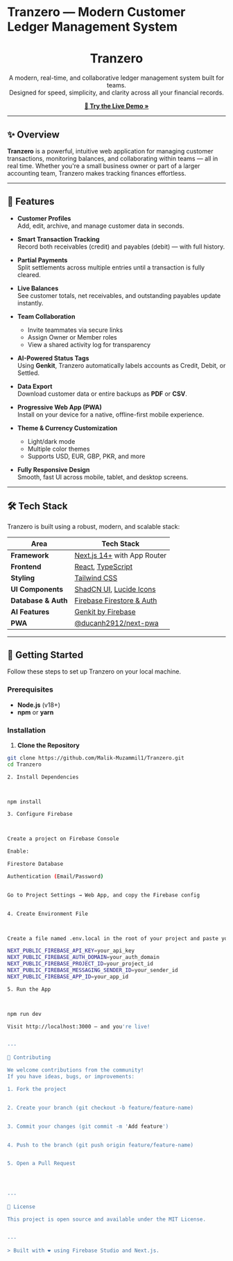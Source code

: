# Tranzero — Modern Customer Ledger Management System

<div align="center">
  <h1>Tranzero</h1>
  <p>
    A modern, real-time, and collaborative ledger management system built for teams.<br />
    Designed for speed, simplicity, and clarity across all your financial records.
  </p>
  <a href="#"><strong>🚀 Try the Live Demo »</strong></a>
</div>

---

## ✨ Overview

**Tranzero** is a powerful, intuitive web application for managing customer transactions, monitoring balances, and collaborating within teams — all in real time. Whether you're a small business owner or part of a larger accounting team, Tranzero makes tracking finances effortless.

---

## 🔑 Features

- **Customer Profiles**  
  Add, edit, archive, and manage customer data in seconds.

- **Smart Transaction Tracking**  
  Record both receivables (credit) and payables (debit) — with full history.

- **Partial Payments**  
  Split settlements across multiple entries until a transaction is fully cleared.

- **Live Balances**  
  See customer totals, net receivables, and outstanding payables update instantly.

- **Team Collaboration**  
  - Invite teammates via secure links  
  - Assign Owner or Member roles  
  - View a shared activity log for transparency

- **AI-Powered Status Tags**  
  Using **Genkit**, Tranzero automatically labels accounts as Credit, Debit, or Settled.

- **Data Export**  
  Download customer data or entire backups as **PDF** or **CSV**.

- **Progressive Web App (PWA)**  
  Install on your device for a native, offline-first mobile experience.

- **Theme & Currency Customization**  
  - Light/dark mode  
  - Multiple color themes  
  - Supports USD, EUR, GBP, PKR, and more

- **Fully Responsive Design**  
  Smooth, fast UI across mobile, tablet, and desktop screens.

---

## 🛠 Tech Stack

Tranzero is built using a robust, modern, and scalable stack:

| Area            | Tech Stack |
|-----------------|------------|
| **Framework**   | [Next.js 14+](https://nextjs.org/) with App Router |
| **Frontend**    | [React](https://react.dev/), [TypeScript](https://www.typescriptlang.org/) |
| **Styling**     | [Tailwind CSS](https://tailwindcss.com/) |
| **UI Components**| [ShadCN UI](https://ui.shadcn.com/), [Lucide Icons](https://lucide.dev/) |
| **Database & Auth** | [Firebase Firestore & Auth](https://firebase.google.com/) |
| **AI Features** | [Genkit by Firebase](https://firebase.google.com/docs/genkit) |
| **PWA**         | [@ducanh2912/next-pwa](https://www.npmjs.com/package/@ducanh2912/next-pwa) |

---

## 🚀 Getting Started

Follow these steps to set up Tranzero on your local machine.

### Prerequisites

- **Node.js** (v18+)
- **npm** or **yarn**

### Installation

1. **Clone the Repository**

```bash
git clone https://github.com/Malik-Muzammil1/Tranzero.git
cd Tranzero

2. Install Dependencies



npm install

3. Configure Firebase



Create a project on Firebase Console

Enable:

Firestore Database

Authentication (Email/Password)


Go to Project Settings → Web App, and copy the Firebase config


4. Create Environment File



Create a file named .env.local in the root of your project and paste your Firebase config:

NEXT_PUBLIC_FIREBASE_API_KEY=your_api_key
NEXT_PUBLIC_FIREBASE_AUTH_DOMAIN=your_auth_domain
NEXT_PUBLIC_FIREBASE_PROJECT_ID=your_project_id
NEXT_PUBLIC_FIREBASE_MESSAGING_SENDER_ID=your_sender_id
NEXT_PUBLIC_FIREBASE_APP_ID=your_app_id

5. Run the App



npm run dev

Visit http://localhost:3000 — and you're live!


---

🤝 Contributing

We welcome contributions from the community!
If you have ideas, bugs, or improvements:

1. Fork the project


2. Create your branch (git checkout -b feature/feature-name)


3. Commit your changes (git commit -m 'Add feature')


4. Push to the branch (git push origin feature/feature-name)


5. Open a Pull Request




---

📄 License

This project is open source and available under the MIT License.


---

> Built with ❤️ using Firebase Studio and Next.js.
